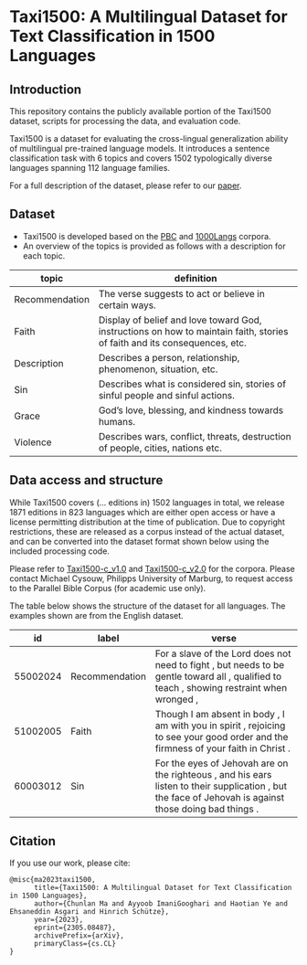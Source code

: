 # Taxi1500: A Multilingual Dataset for Text Classification in 1500 Languages


## Introduction
This repository contains the publicly available portion of the Taxi1500 dataset, scripts for processing the data, and evaluation code.

Taxi1500 is a dataset for evaluating the cross-lingual generalization ability of multilingual pre-trained language models. It introduces a sentence classification task with 6 topics and covers 1502 typologically diverse languages spanning 112 language families.

For a full description of the dataset, please refer to our [paper](https://arxiv.org/abs/2305.08487).

## Dataset
- Taxi1500 is developed based on the [PBC](https://aclanthology.org/L14-1215/) and [1000Langs](https://github.com/ehsanasgari/1000Langs) corpora.
- An overview of the topics is provided as follows with a description for each topic.

| topic | definition | 
|----------|----------|
| Recommendation  | The verse suggests to act or believe in certain ways.  | 
| Faith   | Display of belief and love toward God, instructions on how to maintain faith, stories of faith and its consequences, etc. |
| Description | Describes a person, relationship, phenomenon, situation, etc.   | 
| Sin | Describes what is considered sin, stories of sinful people and sinful actions. |
| Grace | God’s love, blessing, and kindness towards humans. | 
| Violence | Describes wars, conflict, threats, destruction of people, cities, nations etc. |

## Data access and structure
While Taxi1500 covers (... editions in) 1502 languages in total, we release 1871 editions in 823 languages which are either open access or have a license permitting distribution at the time of publication.
Due to copyright restrictions, these are released as a corpus instead of the actual dataset, and can be converted into the dataset format shown below using the included processing code.

Please refer to [Taxi1500-c_v1.0](Taxi1500-c_v1.0/) and [Taxi1500-c_v2.0](Taxi1500-c_v2.0/) for the corpora.
Please contact Michael Cysouw, Philipps University of Marburg, to request access to the Parallel Bible Corpus (for academic use only).

The table below shows the structure of the dataset for all languages. The examples shown are from the English dataset.

| id | label | verse |
|----------|----------|----------|
| 55002024   | Recommendation | For a slave of the Lord does not need to fight , but needs to be gentle toward all , qualified to teach , showing restraint when wronged ,   |
| 51002005 | Faith  | Though I am absent in body , I am with you in spirit , rejoicing to see your good order and the firmness of your faith in Christ . |
| 60003012 | Sin | For the eyes of Jehovah are on the righteous , and his ears listen to their supplication , but the face of Jehovah is against those doing bad things . |



## Citation

If you use our work, please cite:

```
@misc{ma2023taxi1500,
      title={Taxi1500: A Multilingual Dataset for Text Classification in 1500 Languages}, 
      author={Chunlan Ma and Ayyoob ImaniGooghari and Haotian Ye and Ehsaneddin Asgari and Hinrich Schütze},
      year={2023},
      eprint={2305.08487},
      archivePrefix={arXiv},
      primaryClass={cs.CL}
}
```










